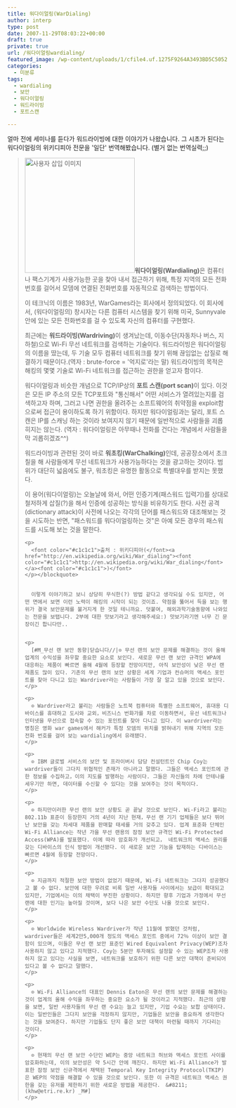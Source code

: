 ```yaml
---
title: 워다이얼링(WarDialing)
author: interp
type: post
date: 2007-11-29T08:03:22+00:00
draft: true
private: true
url: /워다이얼링wardialing/
featured_image: /wp-content/uploads/1/cfile4.uf.1275F9264A3493BD5C5052.jpg
categories:
  - 미분류
tags:
  - wardialing
  - 보안
  - 워다이얼링
  - 워드라이빙
  - 포트스캔

---
```

얼마 전에 세미나를 듣다가 워드라이빙에 대한 이야기가 나왔습니다. 그 시초가 된다는 워다이얼링의 위키디피아 전문을 '일단' 번역해봤습니다. (별거 없는 번역실력;;)



> 
>   <img src="http://interp.iwinv.net/wp-content/uploads/1/cfile4.uf.1275F9264A3493BD5C5052.jpg" class="alignleft" width="250" height="262" alt="사용자 삽입 이미지" /><strong>워다이얼링(Wardialing)</strong>은 컴퓨터나 팩스기계가 사용가능한 곳을 찾아 내서 접근하기 위해, 특정 지역의 모든 전화번호를 걸어서 모뎀에 연결된 전화번호를 자동적으로 검색하는 방법이다.
> 
> 
> 
> 
> 
>   이 테크닉의 이름은 1983년, WarGames라는 회사에서 정의되었다. 이 회사에서, (워다이얼링의) 창시자는 다른 컴퓨터 시스템을 찾기 위해 미국, Sunnyvale 안에 있는 모든 전화번호를 걸 수 있도록 자신의 컴퓨터를 구현했다.
> 
> 
> 
> 
> 
>   최근에는 <strong>워드라이빙(Wardriving)</strong>이 생겨났는데, 이동수단(자동차나 버스, 지하철)으로 Wi-Fi 무선 네트워크를 검색하는 기술이다. 워드라이빙은 워다이얼링의 이름을 땄는데, 두 기술 모두 컴퓨터 네트워크를 찾기 위해 끊임없는 삽질로 해결하기 때문이다.(역자 : brute-force = '억지로'라는 말) 워드라이빙의 목적은 해킹의 몇몇 기술로 Wi-Fi 네트워크를 접근하는 권한을 얻고자 함이다.</p> 
>   
>   <p>
>     워다이얼링과 비슷한 개념으로 TCP/IP상의 <strong>포트 스캔(port scan)</strong>이 있다. 이것은 모든 IP 주소의 모든 TCP포트와 "통신해서" 어떤 서비스가 열려있는지를 검색하고자 하며, 그러고 나면 권한을 올려주는 소프트웨어의 취약점을 exploit함으로써 접근이 용이하도록 하기 위함이다. 하지만 워다이얼링과는 달리, 포트 스캔은 IP를 스캐닝 하는 것이라 보여지지 않기 때문에 일반적으로 사람들을 괴롭히지는 않는다. (역자 : 워다이얼링은 아무때나 전화를 건다는 개념에서 사람들을 막 괴롭히겠죠^^)
>   </p>
>   
>   <p>
>     워드라이빙과 관련된 것이 바로 <strong>워초킹(WarChalking)</strong>인데, 공공장소에서 초크칠을 해 사람들에게 무선 네트워크가 사용가능하다는 것을 광고하는 것이다. 범위가 대단히 넓음에도 불구, 워초킹은 유명한 활동으로 특별대우를 받지는 못했다.
>   </p>
>   
>   <p>
>     이 용어(워다이얼링)는 오늘날에 와서, 어떤 인증기계(패스워드 입력기)를 상대로 철저하게 삽질(?)을 해서 인증에 성공하는 방식을 비유하기도 한다. 사전 공격(dictionary attack)이 사전에 나오는 각각의 단어를 패스워드와 대조해보는 것을 시도하는 반면, "패스워드를 워다이얼링하는 것"은 아예 모든 경우의 패스워드를 시도해 보는 것을 말한다.  
>     
>     <p>
>       <font color="#c1c1c1">출처 : 위키디피아(</font><a href="http://en.wikipedia.org/wiki/War_dialing"><font color="#c1c1c1">http://en.wikipedia.org/wiki/War_dialing</font></a><font color="#c1c1c1">)</font>
>     </p></blockquote> 
>     
>     
>       이렇게 이야기하고 보니 상당히 무식한(?) 방법 같다고 생각되실 수도 있지만, 어떤 면에서 보면 이런 노력이 해킹의 시작이 되는 것이죠. 약점을 뚫어서 득을 보는 행위가 결국 보안문제를 불거지게 한 것일 테니까요. 덧붙여, 해외과학기술동향에 나와있는 전문을 보탭니다. 2부에 대한 맛보기라고 생각해주세요:) 맛보기라기엔 너무 긴 문장이긴 합니다만..
>     
>     
>     <p>
>       [#M_무선 랜 보안 동향|닫습니다//|⊙ 무선 랜의 보안 문제를 해결하는 것이 올해 업계의 수익성을 좌우할 중요한 요소로 보인다. 새로운 무선 랜 보안 규격인 WPA에 대응하는 제품이 빠르면 올해 4월에 등장할 전망이지만, 아직 보안성이 낮은 무선 랜 제품도 많이 있다. 기존의 무선 랜의 보안 상황은 세계 기업과 컨슈머의 액세스 포인트를 찾아 다니고 있는 Wardriver라는 사람들이 가장 잘 알고 있을 것으로 보인다.
>     </p>
>     
>     <p>
>       ⊙ Wardriver라고 불리는 사람들은 노트북 컴퓨터와 특별한 소프트웨어, 휴대용 디바이스를 휴대하고 도시와 교외，비즈니스 번화가를 차로 이동하면서, 유선 네트워크나 인터넷을 무선으로 접속할 수 있는 포인트를 찾아 다니고 있다. 이 wardriver라는 명칭은 영화 war games에서 해커가 특정 모뎀의 위치를 밝혀내기 위해 지역의 모든 전화 번호를 걸어 보는 wardialing에서 유래됐다.
>     </p>
>     
>     <p>
>       ⊙ IBM 글로벌 서비스의 보안 및 프라이버시 담당 컨설턴트인 Chip Coy는 wardriver들이 그다지 위협적인 존재가 아니라고 말했다. 그들은 액세스 포인트에 관한 정보를 수집하고，이의 지도를 발행하는 사람이다. 그들은 자신들의 차에 안테나를 세우기만 하면, 데이터를 수신할 수 있다는 것을 보여주는 것이 목적이다.
>     </p>
>     
>     <p>
>       ⊙ 하지만이러한 무선 랜의 보안 상황도 곧 끝날 것으로 보인다. Wi-Fi라고 불리는 802.11b 표준이 등장한지 거의 4년이 지난 현재，무선 랜 기기 업체들은 보다 뛰어난 보안을 갖는 차세대 제품을 판매할 태세를 거의 갖추고 있다. 업계 표준화 단체인 Wi-Fi Alliance는 작년 가을 무선 랜용의 잠정 보안 규격인 Wi-Fi Protected Access(WPA)를 발표했다. 이에 따라 암호화가 개선되고， 네트워크의 액세스 권리를 갖는 디바이스의 인식 방법이 개선됐다. 이 새로운 보안 기능을 탑재하는 디바이스는 빠르면 4월에 등장할 전망이다.
>     </p>
>     
>     <p>
>       ⊙ 지금까지 적절한 보안 방법이 없었기 때문에, Wi-Fi 네트워크는 그다지 성공했다고 볼 수 없다. 보안에 대한 우려로 비록 일반 사용자들 사이에서는 보급이 확대되고 있지만, 기업에서는 이의 채택이 부진한 상황이다. 하지만 향후 기업과 가정에서 무선 랜에 대한 인기는 높아질 것이며, 보다 나은 보안 수단도 나올 것으로 보인다.
>     </p>
>     
>     <p>
>       ⊙ Worldwide Wireless Wardriver가 작년 11월에 밝혔던 것처럼, wardriver들은 세계2만5,000개 정도의 액세스 포인트 중에서 72％ 이상이 보안 결함이 있으며, 이들은 무선 랜 보안 표준인 Wired Equivalent Privacy(WEP)조차 사용하지 않고 있다고 지적했다. Coy는 5분만 투자해도 설정할 수 있는 WEP조차 사용하지 않고 있다는 사실을 보면, 네트워크를 보호하기 위한 다른 보안 대책이 준비되어 있다고 볼 수 없다고 말했다.
>     </p>
>     
>     <p>
>       ⊙ Wi-Fi Alliance의 대표인 Dennis Eaton은 무선 랜의 보안 문제를 해결하는 것이 업계의 올해 수익을 좌우하는 중요한 요소가 될 것이라고 지적했다. 최근의 상황을 보면, 일반 사용자들의 무선 랜 수요는 늘고 있지만, 기업 수요는 보합 상태이다. 이는 일반인들은 그다지 보안을 걱정하지 않지만, 기업들은 보안을 중요하게 생각한다는 것을 보여준다. 하지만 기업들도 단지 좋은 보안 대책이 마련될 때까지 기다리는 것이다.
>     </p>
>     
>     <p>
>       ⊙ 현재의 무선 랜 보안 수단인 WEP는 중앙 네트워크 허브와 액세스 포인트 사이를 암호화하는데, 이의 보안성은 약 5시간 안에 깨진다. 하지만 Wi-Fi Alliance가 발표한 잠정 보안 신규격에서 채택된 Temporal Key Integrity Protocol(TKIP)은 WEP의 약점을 해결할 수 있을 것으로 보인다. 또한 이 규격은 네트워크 액세스 권한을 갖는 유저를 제한하기 위한 새로운 방법을 제공한다． &#8211; (khw@etri.re.kr) _M#]
>     </p>